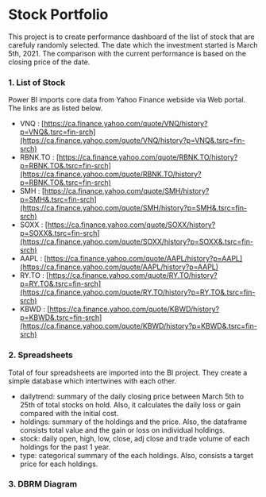 # Stock Portfolio
This project is to create performance dashboard of the list of stock that are carefuly randomly selected. The date which the investment started is March 5th, 2021. The comparison with the current performance is based on the closing price of the date.

### 1. List of Stock
Power BI imports core data from Yahoo Finance webside via Web portal. The links are as listed below.
- VNQ : [https://ca.finance.yahoo.com/quote/VNQ/history?p=VNQ&.tsrc=fin-srch](https://ca.finance.yahoo.com/quote/VNQ/history?p=VNQ&.tsrc=fin-srch)
- RBNK.TO : [https://ca.finance.yahoo.com/quote/RBNK.TO/history?p=RBNK.TO&.tsrc=fin-srch](https://ca.finance.yahoo.com/quote/RBNK.TO/history?p=RBNK.TO&.tsrc=fin-srch)
- SMH : [https://ca.finance.yahoo.com/quote/SMH/history?p=SMH&.tsrc=fin-srch](https://ca.finance.yahoo.com/quote/SMH/history?p=SMH&.tsrc=fin-srch)
- SOXX : [https://ca.finance.yahoo.com/quote/SOXX/history?p=SOXX&.tsrc=fin-srch](https://ca.finance.yahoo.com/quote/SOXX/history?p=SOXX&.tsrc=fin-srch)
- AAPL : [https://ca.finance.yahoo.com/quote/AAPL/history?p=AAPL](https://ca.finance.yahoo.com/quote/AAPL/history?p=AAPL)
- RY.TO : [https://ca.finance.yahoo.com/quote/RY.TO/history?p=RY.TO&.tsrc=fin-srch](https://ca.finance.yahoo.com/quote/RY.TO/history?p=RY.TO&.tsrc=fin-srch)
- KBWD : [https://ca.finance.yahoo.com/quote/KBWD/history?p=KBWD&.tsrc=fin-srch](https://ca.finance.yahoo.com/quote/KBWD/history?p=KBWD&.tsrc=fin-srch)

### 2. Spreadsheets
Total of four spreadsheets are imported into the BI project. They create a simple database which intertwines with each other. 
- dailytrend: summary of the daily closing price between March 5th to 25th of total stocks on hold. Also, it calculates the daily loss or gain compared with the initial cost.
- holdings: summary of the holdings and the price. Also, the dataframe consists total value and the gain or loss on individual holdings.
- stock: daily open, high, low, close, adj close and trade volume of each holdings for the past 1 year.
- type: categorical summary of the each holdings. Also, consists a target price for each holdings.

### 3. DBRM Diagram
